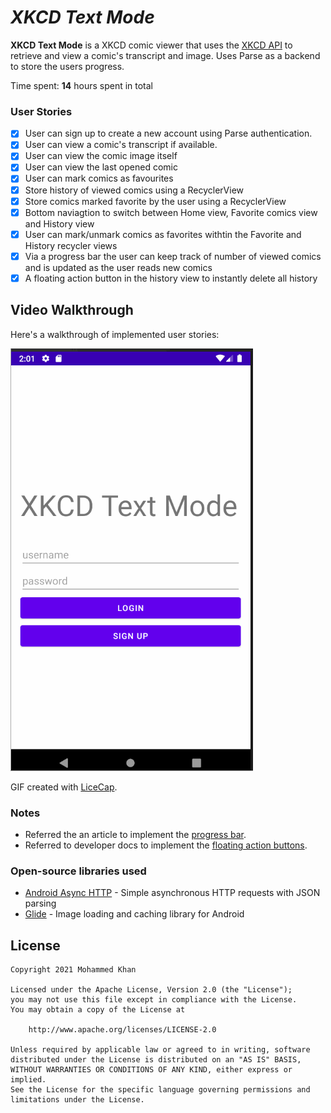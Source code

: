 # *XKCD Text Mode*

**XKCD Text Mode** is a XKCD comic viewer that uses the [XKCD API](https://xkcd.com/info.0.json) to retrieve and view a comic's transcript and image. Uses Parse as a backend to store the users progress.

Time spent: **14** hours spent in total

### User Stories

- [X] User can sign up to create a new account using Parse authentication.
- [X] User can view a comic's transcript if available.
- [X] User can view the comic image itself
- [X] User can view the last opened comic
- [X] User can mark comics as favourites
- [X] Store history of viewed comics using a RecyclerView
- [X] Store comics marked favorite by the user using a RecyclerView
- [X] Bottom naviagtion to switch between Home view, Favorite comics view and History view
- [X] User can mark/unmark comics as favorites withtin the Favorite and History recycler views
- [X] Via a progress bar the user can keep track of number of viewed comics and is updated as the user reads new comics
- [X] A floating action button in the history view to instantly delete all history

## Video Walkthrough

Here's a walkthrough of implemented user stories:

<img src='walkthrough.gif' title='Video Walkthrough' width='' alt='Video Walkthrough' />

GIF created with [LiceCap](http://www.cockos.com/licecap/).

### Notes

- Referred the an article to implement the [progress bar](https://abhiandroid.com/ui/progressbar).
- Referred to developer docs to implement the [floating action buttons](https://developer.android.com/guide/topics/ui/floating-action-button).

### Open-source libraries used

- [Android Async HTTP](https://github.com/codepath/CPAsyncHttpClient) - Simple asynchronous HTTP requests with JSON parsing
- [Glide](https://github.com/bumptech/glide) - Image loading and caching library for Android

## License

    Copyright 2021 Mohammed Khan

    Licensed under the Apache License, Version 2.0 (the "License");
    you may not use this file except in compliance with the License.
    You may obtain a copy of the License at

        http://www.apache.org/licenses/LICENSE-2.0

    Unless required by applicable law or agreed to in writing, software
    distributed under the License is distributed on an "AS IS" BASIS,
    WITHOUT WARRANTIES OR CONDITIONS OF ANY KIND, either express or implied.
    See the License for the specific language governing permissions and
    limitations under the License.

